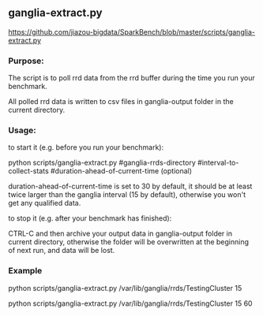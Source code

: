 ## ganglia-extract.py

https://github.com/jiazou-bigdata/SparkBench/blob/master/scripts/ganglia-extract.py


### Purpose: 

  The script is to poll rrd data from the rrd buffer during the time you run your benchmark.

  All polled rrd data is written to csv files in ganglia-output folder in the current directory.


### Usage: 

to start it (e.g. before you run your benchmark):

python scripts/ganglia-extract.py #ganglia-rrds-directory #interval-to-collect-stats #duration-ahead-of-current-time (optional)

duration-ahead-of-current-time is set to 30 by default, it should be at least twice larger than the ganglia interval (15 by default), otherwise you won't get any qualified data.


to stop it (e.g. after your benchmark has finished):  

CTRL-C and then archive your output data in ganglia-output folder in current directory, otherwise the folder will be overwritten at the beginning of next run, and data will be lost.



### Example

python scripts/ganglia-extract.py /var/lib/ganglia/rrds/TestingCluster 15 

python scripts/ganglia-extract.py /var/lib/ganglia/rrds/TestingCluster 15 60
